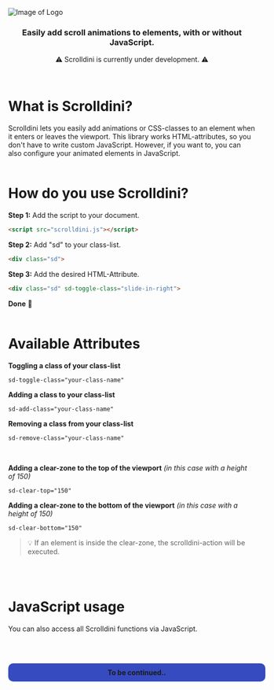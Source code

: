 ![Image of Logo](https://github.com/DennisVoelk/Scrolldini/blob/master/.github/Logo.png)
<p align="center", style="width: 50%;">
<h3 align="center">Easily add scroll animations to elements, with or without JavaScript.</h3>
</p>
<p align="center">
⚠️ Scrolldini is currently under development. ⚠️
</p>
<br>
<h1>What is Scrolldini?</h1>
Scrolldini lets you easily add animations or CSS-classes to an element when it enters or leaves the viewport. This library works HTML-attributes, so you don't have to write custom JavaScript. However, if you want to, you can also configure your animated elements in JavaScript.
<br><br>

<h1>How do you use Scrolldini?</h1>
<b>Step 1:</b> Add the script to your document.<br>

```html
<script src="scrolldini.js"></script>
```


<b>Step 2:</b> Add "sd" to your class-list.<br>

```html
<div class="sd">
```


<b>Step 3:</b> Add the desired HTML-Attribute.<br>

```html
<div class="sd" sd-toggle-class="slide-in-right">
```

<b>Done</b> 🎉
<br><br>


<h1>Available Attributes</h1>
<b>Toggling a class of your class-list</b><br>

```
sd-toggle-class="your-class-name"
```


<b>Adding a class to your class-list</b><br>

```
sd-add-class="your-class-name"
```


<b>Removing a class from your class-list</b><br>

```
sd-remove-class="your-class-name"
```

</b><br>

<b>Adding a clear-zone to the top of the viewport</b> <i>(in this case with a height of 150)</i><br>

```
sd-clear-top="150"
```


<b>Adding a clear-zone to the bottom of the viewport</b> <i>(in this case with a height of 150)</i><br>

```
sd-clear-bottom="150"
```
> 💡 If an element is inside the clear-zone, the scrolldini-action will be executed.


<br><br>
<h1>JavaScript usage</h1>
You can also access all Scrolldini functions via JavaScript.

<br><br>
<div style="width: 100%; text-align: center; padding: 10px; background-color: #364bbf; border: 0px transparent solid; border-radius: 10px; text-color: #f8f8f8; font-weight: bold;">To be continued..</div>
